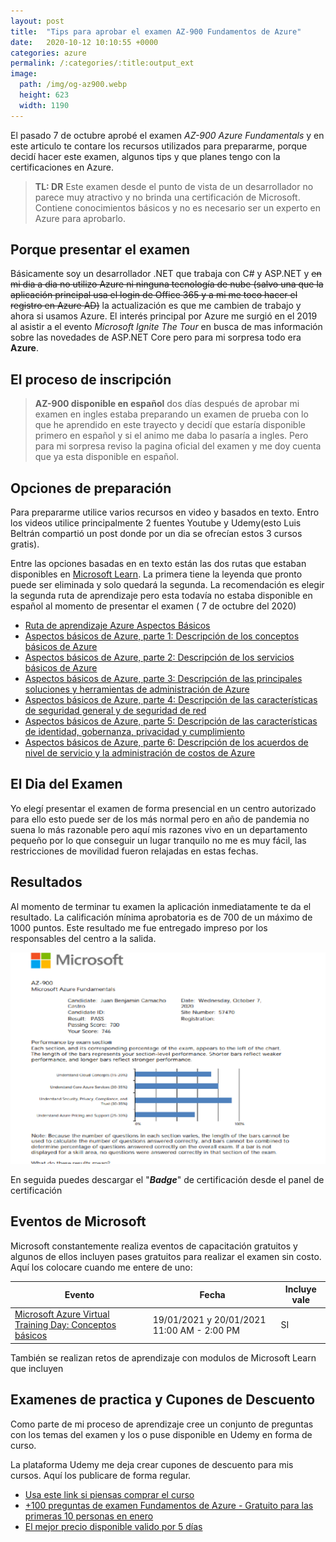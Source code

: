 ```yaml
---
layout: post
title:  "Tips para aprobar el examen AZ-900 Fundamentos de Azure"
date:   2020-10-12 10:10:55 +0000
categories: azure
permalink: /:categories/:title:output_ext
image:
  path: /img/og-az900.webp
  height: 623
  width: 1190
---
```


El pasado 7 de octubre aprobé el examen _AZ-900 Azure Fundamentals_ y en este articulo te contare los recursos utilizados para prepararme, porque decidí hacer este examen, algunos tips y que planes tengo con la certificaciones en Azure.

> **TL: DR** Este examen desde el punto de vista de un desarrollador no parece muy atractivo y no brinda una certificación de Microsoft. Contiene conocimientos básicos y no es necesario ser un experto en Azure para aprobarlo.

## Porque presentar el examen

Básicamente soy un desarrollador .NET que trabaja con C# y ASP.NET y ~~en mi dia a dia no utilizo Azure ni ninguna tecnología de nube (salvo una que la aplicación principal usa el login de Office 365 y a mi me toco hacer el registro en Azure AD)~~ la actualización es que me cambien de trabajo y ahora si usamos Azure. El interés principal por Azure me surgió en el 2019 al asistir a el evento _Microsoft Ignite The Tour_ en busca de mas información sobre las novedades de ASP.NET Core pero para mi sorpresa todo era **Azure**.

## El proceso de inscripción

> **AZ-900 disponible en español** dos días después de aprobar mi examen en ingles estaba preparando un examen de prueba con lo que he aprendido en este trayecto y decidí que estaría disponible primero en español y si el animo me daba lo pasaría a ingles. Pero para mi sorpresa reviso la pagina oficial del examen y me doy cuenta que ya esta disponible en español.

## Opciones de preparación

Para prepararme utilice varios recursos en video y basados en texto. Entro los videos utilice principalmente 2 fuentes Youtube y Udemy(esto Luis Beltrán compartió un post donde por un dia se ofrecían estos 3 cursos gratis).

Entre las opciones basadas en en texto están las dos rutas que estaban disponibles en [Microsoft Learn](https://docs.microsoft.com/learn/). La primera tiene la leyenda que pronto puede ser eliminada y solo quedará la segunda. La recomendación es elegir la segunda ruta de aprendizaje pero esta todavía no estaba disponible en español al momento de presentar el examen ( 7 de octubre del 2020)

* [Ruta de aprendizaje Azure Aspectos Básicos](https://docs.microsoft.com/es-mx/learn/paths/azure-fundamentals/)
* [Aspectos básicos de Azure, parte 1: Descripción de los conceptos básicos de Azure](https://docs.microsoft.com/es-es/learn/paths/az-900-describe-cloud-concepts/)
* [Aspectos básicos de Azure, parte 2: Descripción de los servicios básicos de Azure](https://docs.microsoft.com/es-es/learn/paths/az-900-describe-core-solutions-management-tools-azure/)
* [Aspectos básicos de Azure, parte 3: Descripción de las principales soluciones y herramientas de administración de Azure](https://docs.microsoft.com/es-es/learn/paths/az-900-describe-general-security-network-security-features/)
* [Aspectos básicos de Azure, parte 4: Descripción de las características de seguridad general y de seguridad de red](https://docs.microsoft.com/es-es/learn/paths/az-900-describe-general-security-network-security-features/)
* [Aspectos básicos de Azure, parte 5: Descripción de las características de identidad, gobernanza, privacidad y cumplimiento](https://docs.microsoft.com/es-es/learn/paths/az-900-describe-identity-governance-privacy-compliance-features/)
* [Aspectos básicos de Azure, parte 6: Descripción de los acuerdos de nivel de servicio y la administración de costos de Azure](https://docs.microsoft.com/es-es/learn/paths/az-900-describe-azure-cost-management-service-level-agreements/)

## El Dia del Examen

Yo elegí presentar el examen de forma presencial en un centro autorizado para ello esto puede ser de los más normal pero en año de pandemia no suena lo más razonable pero aquí mis razones vivo en un departamento pequeño por lo que conseguir un lugar tranquilo no me es muy fácil, las restricciones de movilidad fueron relajadas en estas fechas.
## Resultados

Al momento de terminar tu examen la aplicación inmediatamente te da el resultado. La calificación mínima aprobatoria es de 700 de un máximo de 1000 puntos. Este resultado me fue entregado impreso por los responsables del centro a la salida.

<img src="/img/az900-results.webp" loading="lazy"  alt="Pantalla de resultados del Examen AZ900 Azure Fundamentals">

En seguida puedes descargar el "__*Badge*__" de certificación desde el panel de certificación

<div data-iframe-width="150" data-iframe-height="270" data-share-badge-id="44cc0f5b-9da4-40d2-8ab0-487e503c6db3" data-share-badge-host="https://www.youracclaim.com"></div><script type="text/javascript" async src="//cdn.youracclaim.com/assets/utilities/embed.js"></script>

## Eventos de Microsoft

Microsoft constantemente realiza eventos de capacitación gratuitos y algunos de ellos incluyen  pases gratuitos para realizar el examen sin costo. Aquí los colocare cuando me entere de uno:

| Evento         | Fecha     | Incluye vale        |
| -------------- | ----------| -------------|
| [Microsoft Azure Virtual Training Day: Conceptos básicos](https://mktoevents.com/Microsoft+Event/226229/157-GQE-382)  | 19/01/2021 y  20/01/2021  11:00 AM - 2:00 PM |SI|

También se realizan retos de aprendizaje con modulos de Microsoft Learn que incluyen

## Examenes de practica y Cupones de Descuento

Como parte de mi proceso de aprendizaje cree un conjunto de preguntas con los temas del examen y los o puse disponible en Udemy en forma de curso.

La plataforma Udemy me deja crear cupones de descuento para mis cursos. Aquí los publicare de forma regular.

* [Usa este link si piensas comprar el curso](https://www.udemy.com/course/examenes-de-practica-az-900-fundamentos-de-azure/?referralCode=5153FB06B9BAED1707EB)
* [+100 preguntas de examen Fundamentos de Azure - Gratuito para las primeras 10 personas en enero](https://www.udemy.com/course/examenes-de-practica-az-900-fundamentos-de-azure/?couponCode=AZ900CUPONGRATUITO)
* [El mejor precio disponible valido por 5 días](https://www.udemy.com/course/examenes-de-practica-az-900-fundamentos-de-azure/?couponCode=EXAMENAZ900)
